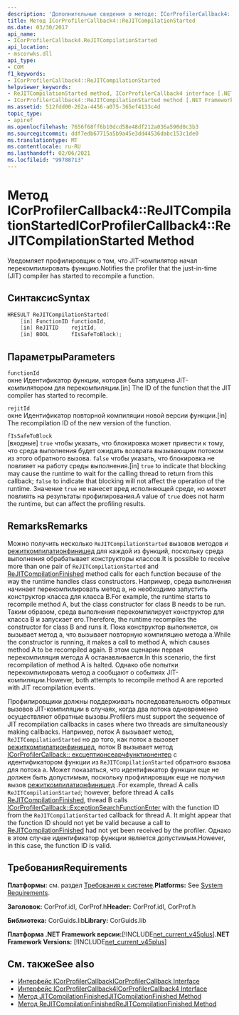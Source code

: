 ```yaml
---
description: 'Дополнительные сведения о методе: ICorProfilerCallback4:: ReJITCompilationStarted'
title: Метод ICorProfilerCallback4::ReJITCompilationStarted
ms.date: 03/30/2017
api_name:
- ICorProfilerCallback4.ReJITCompilationStarted
api_location:
- mscorwks.dll
api_type:
- COM
f1_keywords:
- ICorProfilerCallback4::ReJITCompilationStarted
helpviewer_keywords:
- ReJITCompilationStarted method, ICorProfilerCallback4 interface [.NET Framework profiling]
- ICorProfilerCallback4::ReJITCompilationStarted method [.NET Framework profiling]
ms.assetid: 512fdd00-262a-4456-a075-365ef4133c4d
topic_type:
- apiref
ms.openlocfilehash: 7656f68ff6b10dcd58e48df212a036a590d0c3b3
ms.sourcegitcommit: ddf7edb67715a5b9a45e3dd44536dabc153c1de0
ms.translationtype: MT
ms.contentlocale: ru-RU
ms.lasthandoff: 02/06/2021
ms.locfileid: "99788713"
---
```

# <a name="icorprofilercallback4rejitcompilationstarted-method"></a><span data-ttu-id="ec800-103">Метод ICorProfilerCallback4::ReJITCompilationStarted</span><span class="sxs-lookup"><span data-stu-id="ec800-103">ICorProfilerCallback4::ReJITCompilationStarted Method</span></span>

<span data-ttu-id="ec800-104">Уведомляет профилировщик о том, что JIT-компилятор начал перекомпилировать функцию.</span><span class="sxs-lookup"><span data-stu-id="ec800-104">Notifies the profiler that the just-in-time (JIT) compiler has started to recompile a function.</span></span>  
  
## <a name="syntax"></a><span data-ttu-id="ec800-105">Синтаксис</span><span class="sxs-lookup"><span data-stu-id="ec800-105">Syntax</span></span>  
  
```cpp  
HRESULT ReJITCompilationStarted(
    [in] FunctionID functionId,  
    [in] ReJITID    rejitId,  
    [in] BOOL       fIsSafeToBlock);  
```  
  
## <a name="parameters"></a><span data-ttu-id="ec800-106">Параметры</span><span class="sxs-lookup"><span data-stu-id="ec800-106">Parameters</span></span>  

 `functionId`  
 <span data-ttu-id="ec800-107">окне Идентификатор функции, которая была запущена JIT-компилятором для перекомпиляции.</span><span class="sxs-lookup"><span data-stu-id="ec800-107">[in] The ID of the function that the JIT compiler has started to recompile.</span></span>  
  
 `rejitId`  
 <span data-ttu-id="ec800-108">окне Идентификатор повторной компиляции новой версии функции.</span><span class="sxs-lookup"><span data-stu-id="ec800-108">[in] The recompilation ID of the new version of the function.</span></span>  
  
 `fIsSafeToBlock`  
 <span data-ttu-id="ec800-109">[входные] `true` чтобы указать, что блокировка может привести к тому, что среда выполнения будет ожидать возврата вызывающим потоком из этого обратного вызова. `false` чтобы указать, что блокировка не повлияет на работу среды выполнения.</span><span class="sxs-lookup"><span data-stu-id="ec800-109">[in] `true` to indicate that blocking may cause the runtime to wait for the calling thread to return from this callback; `false` to indicate that blocking will not affect the operation of the runtime.</span></span> <span data-ttu-id="ec800-110">Значение `true` не нанесет вред исполняющей среде, но может повлиять на результаты профилирования.</span><span class="sxs-lookup"><span data-stu-id="ec800-110">A value of `true` does not harm the runtime, but can affect the profiling results.</span></span>  
  
## <a name="remarks"></a><span data-ttu-id="ec800-111">Remarks</span><span class="sxs-lookup"><span data-stu-id="ec800-111">Remarks</span></span>  

 <span data-ttu-id="ec800-112">Можно получить несколько `ReJITCompilationStarted` вызовов методов и [режиткомпилатионфинишед](icorprofilercallback4-rejitcompilationfinished-method.md) для каждой из функций, поскольку среда выполнения обрабатывает конструкторы классов.</span><span class="sxs-lookup"><span data-stu-id="ec800-112">It is possible to receive more than one pair of `ReJITCompilationStarted` and [ReJITCompilationFinished](icorprofilercallback4-rejitcompilationfinished-method.md) method calls for each function because of the way the runtime handles class constructors.</span></span> <span data-ttu-id="ec800-113">Например, среда выполнения начинает перекомпилировать метод а, но необходимо запустить конструктор класса для класса B.</span><span class="sxs-lookup"><span data-stu-id="ec800-113">For example, the runtime starts to recompile method A, but the class constructor for class B needs to be run.</span></span> <span data-ttu-id="ec800-114">Таким образом, среда выполнения перекомпилирует конструктор для класса B и запускает его.</span><span class="sxs-lookup"><span data-stu-id="ec800-114">Therefore, the runtime recompiles the constructor for class B and runs it.</span></span> <span data-ttu-id="ec800-115">Пока конструктор выполняется, он вызывает метод а, что вызывает повторную компиляцию метода а.</span><span class="sxs-lookup"><span data-stu-id="ec800-115">While the constructor is running, it makes a call to method A, which causes method A to be recompiled again.</span></span> <span data-ttu-id="ec800-116">В этом сценарии первая перекомпиляция метода A останавливается.</span><span class="sxs-lookup"><span data-stu-id="ec800-116">In this scenario, the first recompilation of method A is halted.</span></span> <span data-ttu-id="ec800-117">Однако обе попытки перекомпилировать метод а сообщают о событиях JIT-компиляции.</span><span class="sxs-lookup"><span data-stu-id="ec800-117">However, both attempts to recompile method A are reported with JIT recompilation events.</span></span>  
  
 <span data-ttu-id="ec800-118">Профилировщики должны поддерживать последовательность обратных вызовов JIT-компиляции в случаях, когда два потока одновременно осуществляют обратные вызовы.</span><span class="sxs-lookup"><span data-stu-id="ec800-118">Profilers must support the sequence of JIT recompilation callbacks in cases where two threads are simultaneously making callbacks.</span></span> <span data-ttu-id="ec800-119">Например, поток A вызывает метод, `ReJITCompilationStarted` но до того, как поток a вызовет [режиткомпилатионфинишед](icorprofilercallback4-rejitcompilationfinished-method.md), поток B вызывает метод [ICorProfilerCallback:: ексцептионсеарчфунктионентер](icorprofilercallback-exceptionsearchfunctionenter-method.md) с идентификатором функции из `ReJITCompilationStarted` обратного вызова для потока а. Может показаться, что идентификатор функции еще не должен быть допустимым, поскольку профилировщик еще не получил вызов [режиткомпилатионфинишед](icorprofilercallback4-rejitcompilationfinished-method.md) .</span><span class="sxs-lookup"><span data-stu-id="ec800-119">For example, thread A calls `ReJITCompilationStarted`; however, before thread A calls [ReJITCompilationFinished](icorprofilercallback4-rejitcompilationfinished-method.md), thread B calls [ICorProfilerCallback::ExceptionSearchFunctionEnter](icorprofilercallback-exceptionsearchfunctionenter-method.md) with the function ID from the `ReJITCompilationStarted` callback for thread A. It might appear that the function ID should not yet be valid because a call to [ReJITCompilationFinished](icorprofilercallback4-rejitcompilationfinished-method.md) had not yet been received by the profiler.</span></span> <span data-ttu-id="ec800-120">Однако в этом случае идентификатор функции является допустимым.</span><span class="sxs-lookup"><span data-stu-id="ec800-120">However, in this case, the function ID is valid.</span></span>  
  
## <a name="requirements"></a><span data-ttu-id="ec800-121">Требования</span><span class="sxs-lookup"><span data-stu-id="ec800-121">Requirements</span></span>  

 <span data-ttu-id="ec800-122">**Платформы:** см. раздел [Требования к системе](../../get-started/system-requirements.md).</span><span class="sxs-lookup"><span data-stu-id="ec800-122">**Platforms:** See [System Requirements](../../get-started/system-requirements.md).</span></span>  
  
 <span data-ttu-id="ec800-123">**Заголовок:** CorProf.idl, CorProf.h</span><span class="sxs-lookup"><span data-stu-id="ec800-123">**Header:** CorProf.idl, CorProf.h</span></span>  
  
 <span data-ttu-id="ec800-124">**Библиотека:** CorGuids.lib</span><span class="sxs-lookup"><span data-stu-id="ec800-124">**Library:** CorGuids.lib</span></span>  
  
 <span data-ttu-id="ec800-125">**Платформа .NET Framework версии:**[!INCLUDE[net_current_v45plus](../../../../includes/net-current-v45plus-md.md)]</span><span class="sxs-lookup"><span data-stu-id="ec800-125">**.NET Framework Versions:** [!INCLUDE[net_current_v45plus](../../../../includes/net-current-v45plus-md.md)]</span></span>  
  
## <a name="see-also"></a><span data-ttu-id="ec800-126">См. также</span><span class="sxs-lookup"><span data-stu-id="ec800-126">See also</span></span>

- [<span data-ttu-id="ec800-127">Интерфейс ICorProfilerCallback</span><span class="sxs-lookup"><span data-stu-id="ec800-127">ICorProfilerCallback Interface</span></span>](icorprofilercallback-interface.md)
- [<span data-ttu-id="ec800-128">Интерфейс ICorProfilerCallback4</span><span class="sxs-lookup"><span data-stu-id="ec800-128">ICorProfilerCallback4 Interface</span></span>](icorprofilercallback4-interface.md)
- [<span data-ttu-id="ec800-129">Метод JITCompilationFinished</span><span class="sxs-lookup"><span data-stu-id="ec800-129">JITCompilationFinished Method</span></span>](icorprofilercallback-jitcompilationfinished-method.md)
- [<span data-ttu-id="ec800-130">Метод ReJITCompilationFinished</span><span class="sxs-lookup"><span data-stu-id="ec800-130">ReJITCompilationFinished Method</span></span>](icorprofilercallback4-rejitcompilationfinished-method.md)
